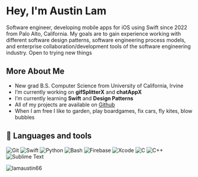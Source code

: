 # Hey, I'm Austin Lam
<!--
[![App Store](https://img.shields.io/badge/App_Store-0D96F6?style=plastic&logo=app-store&logoColor=white)](https://apps.apple.com/us/app/gif-splitter-x/id1640601781)
[![Github](https://img.shields.io/badge/-Github-000?style=plastic&logo=Github&logoColor=white)](https://github.com/lamaustin66)
[![Linkedin](https://img.shields.io/badge/-LinkedIn-blue?style=plastic&logo=Linkedin&logoColor=white)](https://www.linkedin.com/in/lamaustin66/)
[![Steam](https://img.shields.io/badge/steam-%23000000.svg?style=plastic&logo=steam&logoColor=white)](https://steamcommunity.com/id/thighslapper)
[![Twitter](https://img.shields.io/badge/Twitter-1DA1F2?style=plastic&logo=twitter&logoColor=white)](https://twitter.com/austinlamdev)
-->

Software engineer, developing mobile apps for iOS using Swift since 2022 from Palo Alto, California. My goals are to gain experience working with different software design patterns, software engineering process models, and enterprise collaboration/development tools of the software engineering industry. Open to trying new things

<!--<img align="right" alt="Hot air balloon" src="https://github.com/lamaustin66/lamaustin66/blob/main/assets/pilotredsun.gif?raw=true"/>-->
  
## More About Me

- New grad B.S. Computer Science from University of California, Irvine
- I’m currently working on **gifSplitterX** and **chatAppX**
- I’m currently learning **Swift** and **Design Patterns**
- All of my projects are available on [Github](https://github.com/lamaustin66)
- When I am free I like to garden, play boardgames, fix cars, fly kites, blow bubbles
<!-- - 🤝 I’m looking for help with **peer-to-peer facetime** -->


## 🔨 Languages and tools

![Git](https://img.shields.io/badge/GIT-E44C30?style=for-the-badge&logo=git&logoColor=white)
![Swift](https://img.shields.io/badge/Swift-FA7343?style=for-the-badge&logo=swift&logoColor=white)
![Python](https://img.shields.io/badge/Python-FFD43B?style=for-the-badge&logo=python&logoColor=blue)
![Bash](https://img.shields.io/badge/Bash-4EAA25?style=for-the-badge&logo=gnu-bash&logoColor=white)
![Firebase](https://img.shields.io/badge/firebase-%23039BE5.svg?style=for-the-badge&logo=firebase)
![Xcode](https://img.shields.io/badge/Xcode-007ACC?style=for-the-badge&logo=Xcode&logoColor=white)
![C](https://img.shields.io/badge/c-%2300599C.svg?style=for-the-badge&logo=c&logoColor=white)
![C++](https://img.shields.io/badge/c++-%2300599C.svg?style=for-the-badge&logo=c%2B%2B&logoColor=white)
![Sublime Text](https://img.shields.io/badge/sublime_text-%23575757.svg?style=for-the-badge&logo=sublime-text&logoColor=important)

<p><img align="center" src="https://github-readme-stats.vercel.app/api/top-langs?username=lamaustin66&show_icons=true&locale=en&layout=compact" alt="lamaustin66" /></p>

<!--
## 🚧 Major Projects 

[![Readme Card](https://github-readme-stats.vercel.app/api/pin/?username=lamaustin66&repo=gifSplitterX)](https://github.com/lamaustin66/gifSplitterX)
[![Readme Card](https://github-readme-stats.vercel.app/api/pin/?username=lamaustin66&repo=chatAppX)](https://github.com/lamaustin66/chatAppX)


<img src="https://github.com/lamaustin66/lamaustin66/blob/main/assets/pilotredsunbanner.jpg?raw=true"/>
-->
